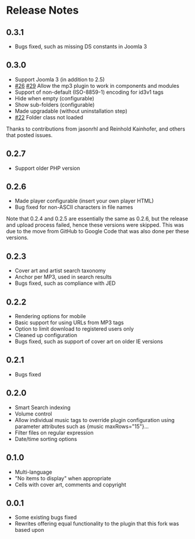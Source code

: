 # Release Notes #

## 0.3.1 ##

  * Bugs fixed, such as missing DS constants in Joomla 3

## 0.3.0 ##

  * Support Joomla 3 (in addition to 2.5)
  * [#26](http://code.google.com/p/mp3-browser/issues/detail?id=26) [#29](http://code.google.com/p/mp3-browser/issues/detail?id=29) Allow the mp3 plugin to work in components and modules
  * Support of non-default (ISO-8859-1) encoding for id3v1 tags
  * Hide when empty (configurable)
  * Show sub-folders (configurable)
  * Made upgradable (without uninstallation step)
  * [#22](http://code.google.com/p/mp3-browser/issues/detail?id=22) Folder class not loaded

Thanks to contributions from jasonrhl and Reinhold Kainhofer, and others that posted issues.

## 0.2.7 ##

  * Support older PHP version

## 0.2.6 ##

  * Made player configurable (insert your own player HTML)
  * Bug fixed for non-ASCII characters in file names

Note that 0.2.4 and 0.2.5 are essentially the same as 0.2.6, but the release and upload process failed, hence these versions were skipped. This was due to the move from GitHub to Google Code that was also done per these versions.

## 0.2.3 ##

  * Cover art and artist search taxonomy
  * Anchor per MP3, used in search results
  * Bugs fixed, such as compliance with JED

## 0.2.2 ##

  * Rendering options for mobile
  * Basic support for using URLs from MP3 tags
  * Option to limit download to registered users only
  * Cleaned up configuration
  * Bugs fixed, such as support of cover art on older IE versions

## 0.2.1 ##

  * Bugs fixed

## 0.2.0 ##

  * Smart Search indexing
  * Volume control
  * Allow individual music tags to override plugin configuration using parameter attributes such as {music maxRows="15"}...
  * Filter files on regular expression
  * Date/time sorting options

## 0.1.0 ##

  * Multi-language
  * "No items to display" when appropriate
  * Cells with cover art, comments and copyright

## 0.0.1 ##

  * Some existing bugs fixed
  * Rewrites offering equal functionality to the plugin that this fork was based upon